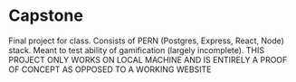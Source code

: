 # Capstone
Final project for class. Consists of PERN (Postgres, Express, React, Node) stack. Meant to test ability of gamification (largely incomplete). THIS PROJECT ONLY WORKS ON LOCAL MACHINE AND IS ENTIRELY A PROOF OF CONCEPT AS OPPOSED TO A WORKING WEBSITE
